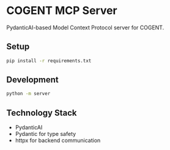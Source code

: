 # COGENT MCP Server

PydanticAI-based Model Context Protocol server for COGENT.

## Setup

```bash
pip install -r requirements.txt
```

## Development

```bash
python -m server
```

## Technology Stack

- PydanticAI
- Pydantic for type safety
- httpx for backend communication